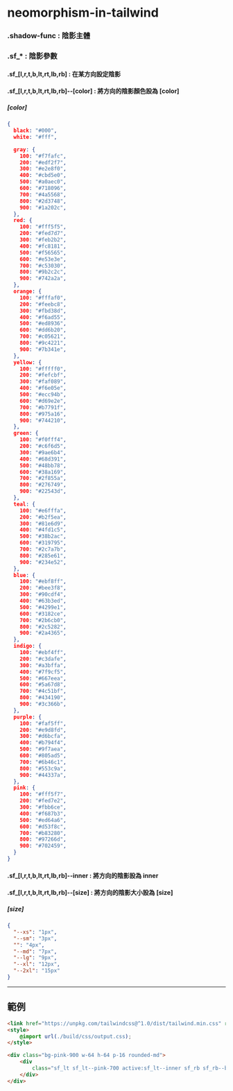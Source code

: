 # neomorphism-in-tailwind

### .shadow-func : 陰影主體

### .sf_* : 陰影參數

#### .sf_[l,r,t,b,lt,rt,lb,rb] : 在某方向設定陰影

#### .sf_[l,r,t,b,lt,rt,lb,rb]--[color] : 將方向的陰影顏色設為 [color]

##### [color]
```json
{
  black: "#000",
  white: "#fff",

  gray: {
    100: "#f7fafc",
    200: "#edf2f7",
    300: "#e2e8f0",
    400: "#cbd5e0",
    500: "#a0aec0",
    600: "#718096",
    700: "#4a5568",
    800: "#2d3748",
    900: "#1a202c",
  },
  red: {
    100: "#fff5f5",
    200: "#fed7d7",
    300: "#feb2b2",
    400: "#fc8181",
    500: "#f56565",
    600: "#e53e3e",
    700: "#c53030",
    800: "#9b2c2c",
    900: "#742a2a",
  },
  orange: {
    100: "#fffaf0",
    200: "#feebc8",
    300: "#fbd38d",
    400: "#f6ad55",
    500: "#ed8936",
    600: "#dd6b20",
    700: "#c05621",
    800: "#9c4221",
    900: "#7b341e",
  },
  yellow: {
    100: "#fffff0",
    200: "#fefcbf",
    300: "#faf089",
    400: "#f6e05e",
    500: "#ecc94b",
    600: "#d69e2e",
    700: "#b7791f",
    800: "#975a16",
    900: "#744210",
  },
  green: {
    100: "#f0fff4",
    200: "#c6f6d5",
    300: "#9ae6b4",
    400: "#68d391",
    500: "#48bb78",
    600: "#38a169",
    700: "#2f855a",
    800: "#276749",
    900: "#22543d",
  },
  teal: {
    100: "#e6fffa",
    200: "#b2f5ea",
    300: "#81e6d9",
    400: "#4fd1c5",
    500: "#38b2ac",
    600: "#319795",
    700: "#2c7a7b",
    800: "#285e61",
    900: "#234e52",
  },
  blue: {
    100: "#ebf8ff",
    200: "#bee3f8",
    300: "#90cdf4",
    400: "#63b3ed",
    500: "#4299e1",
    600: "#3182ce",
    700: "#2b6cb0",
    800: "#2c5282",
    900: "#2a4365",
  },
  indigo: {
    100: "#ebf4ff",
    200: "#c3dafe",
    300: "#a3bffa",
    400: "#7f9cf5",
    500: "#667eea",
    600: "#5a67d8",
    700: "#4c51bf",
    800: "#434190",
    900: "#3c366b",
  },
  purple: {
    100: "#faf5ff",
    200: "#e9d8fd",
    300: "#d6bcfa",
    400: "#b794f4",
    500: "#9f7aea",
    600: "#805ad5",
    700: "#6b46c1",
    800: "#553c9a",
    900: "#44337a",
  },
  pink: {
    100: "#fff5f7",
    200: "#fed7e2",
    300: "#fbb6ce",
    400: "#f687b3",
    500: "#ed64a6",
    600: "#d53f8c",
    700: "#b83280",
    800: "#97266d",
    900: "#702459",
  }
}
```

#### .sf_[l,r,t,b,lt,rt,lb,rb]--inner : 將方向的陰影設為 inner

#### .sf_[l,r,t,b,lt,rt,lb,rb]--[size] : 將方向的陰影大小設為 [size]

##### [size]
```json
{
  "--xs": "1px",
  "--sm": "3px",
  "": "4px",
  "--md": "7px",
  "--lg": "9px",
  "--xl": "12px",
  "--2xl": "15px"
}
```

---

## 範例

<link href="https://unpkg.com/tailwindcss@^1.0/dist/tailwind.min.css" rel="stylesheet">
<style>
    @import url(./build/css/output.css);
</style>

```html
<link href="https://unpkg.com/tailwindcss@^1.0/dist/tailwind.min.css" rel="stylesheet">
<style>
    @import url(./build/css/output.css);
</style>

<div class="bg-pink-900 w-64 h-64 p-16 rounded-md">
    <div
        class="sf_lt sf_lt--pink-700 active:sf_lt--inner sf_rb sf_rb--black active:sf_rb--inner shadow-func bg-pink-900 w-32 h-32 rounded-md">
    </div>
</div>
```

<div class="bg-pink-900 w-64 h-64 p-16 rounded-md">
    <div
        class="sf_lt sf_lt--pink-700 active:sf_lt--inner sf_rb sf_rb--black active:sf_rb--inner shadow-func bg-pink-900 w-32 h-32 rounded-md">
    </div>
</div>